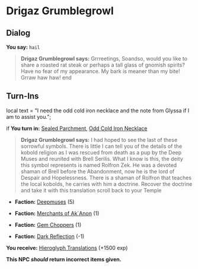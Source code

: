# Drigaz Grumblegrowl


## Dialog

**You say:** `hail`



>**Drigaz Grumblegrowl says:** Grrreetings, Soandso, would you like to share a roasted rat steak or perhaps a tall glass of gnomish spirits? Have no fear of my appearance. My bark is meaner than my bite! Grraw haw haw!
end

## Turn-Ins



local text = "I need the odd cold iron necklace and the note from Glyssa if I am to assist you.";



if  **You turn in:** [Sealed Parchment](/item/1779), [Odd Cold Iron Necklace](/item/14585)


>**Drigaz Grumblegrowl says:** I had hoped to see the last of these sorrowful symbols. There is little I can tell you of the details of the kobold religion as I was rescued from death as a pup by the Deep Muses and reunited with Brell Serilis. What I know is this, the deity this symbol represents is named Rolfron Zek. He was a devoted shaman of Brell before the Abandonment, now he is the lord of Despair and Hopelessness. There is a shaman of Rolfron that teaches the local kobolds, he carries with him a doctrine. Recover the doctrine and take it with this translation scroll back to your Temple





* __Faction:__ [Deepmuses](/faction/240) (5)


* __Faction:__ [Merchants of Ak`Anon](/faction/288) (1)


* __Faction:__ [Gem Choppers](/faction/255) (1)


* __Faction:__ [Dark Reflection](/faction/238) (-1)


 **You receive:**  [Hieroglyph Translations](/item/1780) (+1500 exp)

**This NPC *should* return incorrect items given.**
